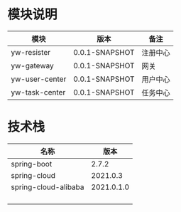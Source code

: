 # 模块说明


| 模块           | 版本           | 备注     |
| -------------- | -------------- | -------- |
| yw-resister    | 0.0.1-SNAPSHOT | 注册中心 |
| yw-gateway     | 0.0.1-SNAPSHOT | 网关     |
| yw-user-center | 0.0.1-SNAPSHOT | 用户中心 |
| yw-task-center | 0.0.1-SNAPSHOT | 任务中心 |

# 技术栈

| 名称                 | 版本       |
| -------------------- | ---------- |
| spring-boot          | 2.7.2      |
| spring-cloud         | 2021.0.3   |
| spring-cloud-alibaba | 2021.0.1.0 |
|                      |            |
|                      |            |
|                      |            |
|                      |            |

